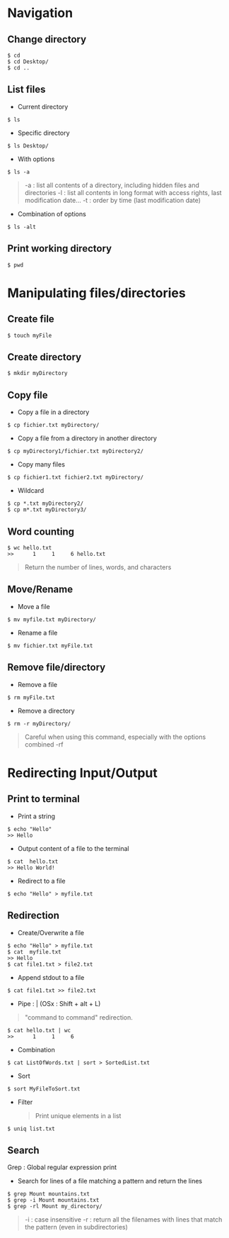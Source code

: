 

# Navigation
## Change directory
```shell
$ cd 
$ cd Desktop/
$ cd ..
```
## List files 
- Current directory
```shell 
$ ls
```
- Specific directory 
```shell 
$ ls Desktop/
```
- With options
```shell
$ ls -a
```
> -a : list all contents of a directory, including hidden files and directories
> -l : list all contents in long format with access rights, last modification date...
> -t : order by time (last modification date)

- Combination of options 
```shell
$ ls -alt
```
## Print working directory
```shell
$ pwd
```

# Manipulating files/directories
## Create file
```shell
$ touch myFile
```
## Create directory
```shell
$ mkdir myDirectory
```
## Copy file
- Copy a file in a directory
```shell
$ cp fichier.txt myDirectory/
```
- Copy a file from a directory in another directory
```shell
$ cp myDirectory1/fichier.txt myDirectory2/
```
- Copy many files 
```shell
$ cp fichier1.txt fichier2.txt myDirectory/
```
- Wildcard
```shell
$ cp *.txt myDirectory2/
$ cp m*.txt myDirectory3/
```
## Word counting
```shell
$ wc hello.txt
>>      1     1     6 hello.txt
```
> Return the number of lines, words, and characters
## Move/Rename
- Move a file 
```shell
$ mv myfile.txt myDirectory/
```
- Rename a file
```shell
$ mv fichier.txt myFile.txt
```

## Remove file/directory
- Remove a file 
```shell
$ rm myFile.txt
```
- Remove a directory 
```shell
$ rm -r myDirectory/
```  
> Careful when using this command, especially with the options combined -rf

# Redirecting Input/Output

## Print to terminal
- Print a string
```shell
$ echo "Hello"
>> Hello
``` 
- Output content of a file to the terminal 
```shell
$ cat  hello.txt
>> Hello World!
``` 
- Redirect to a file 
```shell
$ echo "Hello" > myfile.txt
``` 
## Redirection
- Create/Overwrite a file
```shell
$ echo "Hello" > myfile.txt
$ cat  myfile.txt
>> Hello
$ cat file1.txt > file2.txt
``` 

- Append stdout to a file
```shell
$ cat file1.txt >> file2.txt
```  

- Pipe : | (OSx : Shift + alt + L)
> "command to command" redirection.
```shell
$ cat hello.txt | wc
>>      1     1     6 
```
- Combination
```shell
$ cat ListOfWords.txt | sort > SortedList.txt
```
- Sort
```shell
$ sort MyFileToSort.txt
```
- Filter
	>Print unique elements in a list 
```shell
$ uniq list.txt
```
## Search
Grep : Global regular expression print
- Search for lines of a file matching a pattern and return the lines
```shell
$ grep Mount mountains.txt
$ grep -i Mount mountains.txt
$ grep -rl Mount my_directory/
```
> -i : case insensitive 
> -r : return all the filenames with lines that match the pattern (even in subdirectories)
> 

<!--stackedit_data:
eyJoaXN0b3J5IjpbLTMxOTUwMTA4MSwyMTIwMjg1MTIwLC0xNj
EyNDg5MjYyLDE1NTUzNDgwMzgsNzA0NzQ1MjgxLDIxNDA2OTA4
MTgsLTE2NzUyMTg1NjIsMTAzODU5NjE3LC05ODI4MTcwNTIsLT
EzMTI3NjYzODQsMTk1NjYzMzk2Nyw1OTk5NzQ4MTgsLTEwNzI2
NTUyNzgsMTQxNDc4NTc4MiwtMTU1MjY2OTM5NCwtNDc4Mjk0OD
QzLC0xMzExMDE4MzU2XX0=
-->